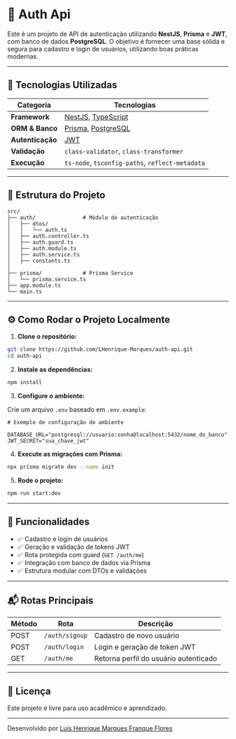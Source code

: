 
# 🔐 Auth Api

Este é um projeto de API de autenticação utilizando **NestJS**, **Prisma** e **JWT**, com banco de dados **PostgreSQL**. O objetivo é fornecer uma base sólida e segura para cadastro e login de usuários, utilizando boas práticas modernas.

---

## 🚀 Tecnologias Utilizadas

| Categoria        | Tecnologias                                                                 |
|------------------|------------------------------------------------------------------------------|
| **Framework**    | [NestJS](https://nestjs.com/), [TypeScript](https://www.typescriptlang.org/) |
| **ORM & Banco**  | [Prisma](https://www.prisma.io/), [PostgreSQL](https://www.postgresql.org/) |
| **Autenticação** | [JWT](https://jwt.io/)                                                       |
| **Validação**    | `class-validator`, `class-transformer`                                       |
| **Execução**     | `ts-node`, `tsconfig-paths`, `reflect-metadata`                              |

---

## 📁 Estrutura do Projeto

```
src/
├── auth/               # Módulo de autenticação
│   ├── dtos/
│   │   └── auth.ts
│   ├── auth.controller.ts
│   ├── auth.guard.ts
│   ├── auth.module.ts
│   ├── auth.service.ts
│   ├── constants.ts
│   
├── prisma/             # Prisma Service
│   └── prisma.service.ts
├── app.module.ts
└── main.ts
```

---

## ⚙️ Como Rodar o Projeto Localmente

1. **Clone o repositório:**

```bash
git clone https://github.com/LHenrique-Marques/auth-api.git
cd auth-api
```

2. **Instale as dependências:**

```bash
npm install
```

3. **Configure o ambiente:**

Crie um arquivo `.env` baseado em `.env.example`:

```
# Exemplo de configuração do ambiente

DATABASE_URL="postgresql://usuario:senha@localhost:5432/nome_do_banco"
JWT_SECRET="sua_chave_jwt"
```

4. **Execute as migrações com Prisma:**

```bash
npx prisma migrate dev --name init
```

5. **Rode o projeto:**

```bash
npm run start:dev
```

---

## 🔐 Funcionalidades

- ✅ Cadastro e login de usuários
- ✅ Geração e validação de tokens JWT
- ✅ Rota protegida com guard (`GET /auth/me`)
- ✅ Integração com banco de dados via Prisma
- ✅ Estrutura modular com DTOs e validações

---

## 📬 Rotas Principais

| Método | Rota           | Descrição                            |
|--------|----------------|----------------------------------------|
| POST   | `/auth/signup` | Cadastro de novo usuário              |
| POST   | `/auth/login`  | Login e geração de token JWT          |
| GET    | `/auth/me`     | Retorna perfil do usuário autenticado |

---

## 📄 Licença

Este projeto é livre para uso acadêmico e aprendizado.

---

Desenvolvido por [Luis Henrique Marques Franque Flores](https://www.linkedin.com/in/luis-henrique-marques-franque-flores-508ba126b/)
